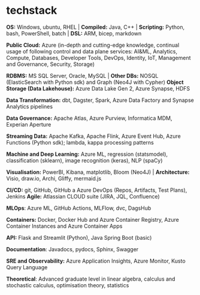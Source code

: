 # techstack

**OS:** Windows, ubuntu, RHEL | **Compiled:** Java, C++ | **Scripting:** Python, bash, PowerShell, batch | **DSL:** ARM, bicep, markdown  

**Public Cloud:** Azure (in-depth and cutting-edge knowledge, continual usage of following control and data plane services: AI&ML, Analytics, Compute, Databases, Developer Tools, DevOps, Identity, IoT, Management and Governance, Security, Storage) 

**RDBMS:** MS SQL Server, Oracle, MySQL | **Other DBs:** NOSQL (ElasticSearch with Python sdk) and Graph (Neo4J with Cypher) 
**Object Storage (Data Lakehouse):** Azure Data Lake Gen 2, Azure Synapse, HDFS  

**Data Transformation:** dbt, Dagster, Spark, Azure Data Factory and Synapse Analytics pipelines 

**Data Governance:** Apache Atlas, Azure Purview, Informatica MDM, Experian Aperture 

**Streaming Data:** Apache Kafka, Apache Flink, Azure Event Hub, Azure Functions (Python sdk); lambda, kappa processing patterns 

**Machine and Deep Learning:** Azure ML, regression (statsmodel), classification (sklearn), image recognition (keras), NLP (spaCy) 

**Visualisation:** PowerBI, Kibana, matplotlib, Bloom (Neo4J) | **Architecture:** Visio, draw.io, Archi, Gliffy, mermaid.js 

**CI/CD:** git, GitHub, GitHub a Azure DevOps (Repos, Artifacts, Test Plans), Jenkins **Agile:** Atlassian CLOUD suite (JIRA, JQL, Confluence) 

**MLOps**: Azure ML, GitHub Actions, MLFlow, dvc, DagsHub

**Containers:** Docker, Docker Hub and Azure Container Registry, Azure Container Instances and Azure Container Apps

**API:** Flask and Streamlit (Python), Java Spring Boot (basic) 

**Documentation**: Javadocs, pydocs, Sphinx, Swagger

**SRE and Observability:** Azure Application Insights, Azure Monitor, Kusto Query Language

**Theoretical**: Advanced graduate level in linear algebra, calculus and stochastic calculus, optimisation theory, statistics
